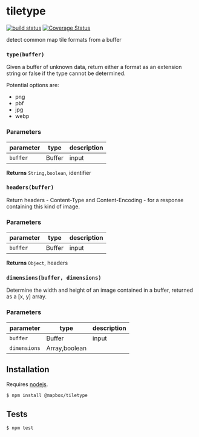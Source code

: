 # tiletype

[![build status](https://secure.travis-ci.com/mapbox/tiletype.png)](http://travis-ci.com/mapbox/tiletype)
[![Coverage Status](https://coveralls.io/repos/mapbox/tiletype/badge.svg?branch=coverage&service=github)](https://coveralls.io/github/mapbox/tiletype?branch=coverage)

detect common map tile formats from a buffer


### `type(buffer)`

Given a buffer of unknown data, return either a format as an extension
string or false if the type cannot be determined.

Potential options are:

* png
* pbf
* jpg
* webp


### Parameters

| parameter | type   | description |
| --------- | ------ | ----------- |
| `buffer`  | Buffer | input       |



**Returns** `String,boolean`, identifier


### `headers(buffer)`

Return headers - Content-Type and Content-Encoding -
for a response containing this kind of image.


### Parameters

| parameter | type   | description |
| --------- | ------ | ----------- |
| `buffer`  | Buffer | input       |



**Returns** `Object`, headers


### `dimensions(buffer, dimensions)`

Determine the width and height of an image contained in a buffer,
returned as a [x, y] array.


### Parameters

| parameter    | type           | description |
| ------------ | -------------- | ----------- |
| `buffer`     | Buffer         | input       |
| `dimensions` | Array\,boolean |             |


## Installation

Requires [nodejs](http://nodejs.org/).

```sh
$ npm install @mapbox/tiletype
```

## Tests

```sh
$ npm test
```


